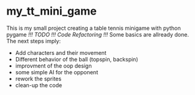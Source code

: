 # my_tt_mini_game
This is my small project creating a table tennis minigame with python pygame
*!!! TODO !!! Code Refactoring !!!*
Some basics are allready done. The next steps imply:
  - Add characters and their movement
  - Different behavior of the ball (topspin, backspin)
  - improvment of the oop design
  - some simple AI for the opponent
  - rework the sprites
  - clean-up the code
